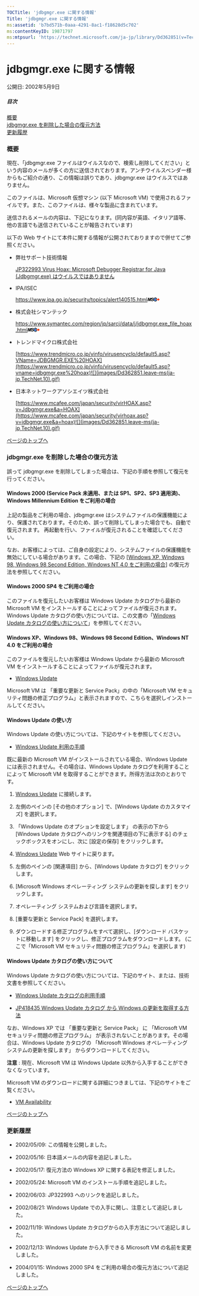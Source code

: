 ```yaml
---
TOCTitle: 'jdbgmgr.exe に関する情報'
Title: 'jdbgmgr.exe に関する情報'
ms:assetid: 'b7bd571b-0aaa-4291-8ac1-f18628d5c702'
ms:contentKeyID: 19871797
ms:mtpsurl: 'https://technet.microsoft.com/ja-jp/library/Dd362851(v=TechNet.10)'
---
```


jdbgmgr.exe に関する情報
========================

公開日: 2002年5月9日

##### 目次

[](#ecaa)[概要](#ecaa)  
[](#ebaa)[jdbgmgr.exe を削除した場合の復元方法](#ebaa)  
[](#eaaa)[更新履歴](#eaaa)

### 概要

現在、「jdbgmgr.exe ファイルはウイルスなので、検索し削除してください」という内容のメールが多くの方に送信されております。アンチウイルスベンダー様からもご紹介の通り、この情報は誤りであり、jdbgmgr.exe はウイルスではありません。

このファイルは、Microsoft 仮想マシン (以下 Microsoft VM) で使用されるファイルです。また、このファイルは、様々な製品に含まれています。

送信されるメールの内容は、下記になります。(同内容が英語、イタリア語等、他の言語でも送信されていることが報告されています)
    
以下の Web サイトにて本件に関する情報が公開されておりますので併せてご参照ください。

- 弊社サポート技術情報

  [JP322993 Virus Hoax: Microsoft Debugger Registrar for Java (Jdbgmgr.exe) はウイルスではありません](https://support.microsoft.com/default.aspx?scid=kb;ja;jp322993)

- IPA/ISEC

  <https://www.ipa.go.jp/security/topics/alert140515.html>![](images/Dd362851.leave-ms(ja-jp,TechNet.10).gif)

- 株式会社シマンテック

  <https://www.symantec.com/region/jp/sarcj/data/j/jdbgmgr.exe_file_hoax.html>![](images/Dd362851.leave-ms(ja-jp,TechNet.10).gif)

- トレンドマイクロ株式会社

  [https://www.trendmicro.co.jp/vinfo/virusencyclo/default5.asp?VName=JDBGMGR.EXE%20HOAX](https://www.trendmicro.co.jp/vinfo/virusencyclo/default5.asp?vname=jdbgmgr.exe%20hoax)![](images/Dd362851.leave-ms(ja-jp,TechNet.10).gif)

- 日本ネットワークアソシエイツ株式会社

  [https://www.mcafee.com/japan/security/virHOAX.asp?v=Jdbgmgr.exe&a=HOAX](https://www.mcafee.com/japan/security/virhoax.asp?v=jdbgmgr.exe&a=hoax)![](images/Dd362851.leave-ms(ja-jp,TechNet.10).gif)

[](#mainsection)[ページのトップへ](#mainsection)

### jdbgmgr.exe を削除した場合の復元方法

誤って jdbgmgr.exe を削除してしまった場合は、下記の手順を参照して復元を行ってください。

#### Windows 2000 (Service Pack 未適用、または SP1、SP2、SP3 適用済)、 Windows Millennium Edition をご利用の場合

上記の製品をご利用の場合、jdbgmgr.exe はシステムファイルの保護機能により、保護されております。そのため、誤って削除してしまった場合でも、自動で復元されます。 再起動を行い、ファイルが復元されることを確認してください。

なお、お客様によっては、ご自身の設定により、システムファイルの保護機能を無効にしている場合があります。この場合、下記の \[[Windows XP, Windows 98, Windows 98 Second Edition, Windows NT 4.0 をご利用の場合](#xp98nt)\] の復元方法を参照してください。

#### Windows 2000 SP4 をご利用の場合

このファイルを復元したいお客様は Windows Update カタログから最新の Microsoft VM をインストールすることによってファイルが復元されます。Windows Update カタログの使い方については、この文書の「[Windows Update カタログの使い方について](#wucatalogue)」を参照してください。

#### Windows XP、Windows 98、Windows 98 Second Edition、Windows NT 4.0 をご利用の場合

このファイルを復元したいお客様は Windows Update から最新の Microsoft VM をインストールすることによってファイルが復元されます。

- [Windows Update](https://windowsupdate.microsoft.com)

Microsoft VM は 「重要な更新と Service Pack」の中の「Microsoft VM セキュリティ問題の修正プログラム」と表示されますので、こちらを選択しインストールしてください。

#### Windows Update の使い方

Windows Update の使い方については、下記のサイトを参照してください。

- [Windows Update 利用の手順](https://www.microsoft.com/japan/athome/security/update/j_musteps.mspx)

既に最新の Microsoft VM がインストールされている場合、Windows Update には表示されません。その場合は、Windows Update カタログを利用することによって Microsoft VM を取得することができます。所得方法は次のとおりです。

1.  [Windows Update](https://windowsupdate.microsoft.com) に接続します。

2.  左側のペインの \[その他のオプション\] で、\[Windows Update のカスタマイズ\] を選択します。

3.  「Windows Update のオプションを設定します」 の表示の下から \[Windows Update カタログへのリンクを関連項目の下に表示する\] のチェックボックスをオンにし、次に \[設定の保存\] をクリックします。

4.  [Windows Update](https://windowsupdate.microsoft.com) Web サイトに戻ります。

5.  左側のペインの \[関連項目\] から、\[Windows Update カタログ\] をクリックします。

6.  \[Microsoft Windows オペレーティング システムの更新を探します\] をクリックします。

7.  オペレーティング システムおよび言語を選択します。

8.  \[重要な更新と Service Pack\] を選択します。

9.  ダウンロードする修正プログラムをすべて選択し、\[ダウンロード バスケットに移動します\] をクリックし、修正プログラムをダウンロードします。
    (ここで「Microsoft VM セキュリティ問題の修正プログラム」を選択します)

#### Windows Update カタログの使い方について

Windows Update カタログの使い方については、下記のサイト、または、技術文書を参照してください。

- [Windows Update カタログの利用手順](https://catalog.update.microsoft.com/v7/site/install.aspx)

- [JP418435 Windows Update カタログ から Windows の更新を取得する方法](https://support.microsoft.com/default.aspx?scid=kb;ja;jp418435)

なお、Windows XP では 「重要な更新と Service Pack」 に 「Microsoft VM セキュリティ問題の修正プログラム」 が表示されないことがあります。その場合は、Windows Update カタログの 「Microsoft Windows オペレーティング システムの更新を探します」 からダウンロードしてください。

**注意** : 現在、Microsoft VM は Windows Update 以外から入手することができなくなっています。

Microsoft VM のダウンロードに関する詳細につきましては、下記のサイトをご覧ください。

- [VM Availability](https://www.microsoft.com/japan/java/default.mspx)

[](#mainsection)[ページのトップへ](#mainsection)

### 更新履歴

- 2002/05/09: この情報を公開しました。

- 2002/05/16: 日本語メールの内容を追記しました。

- 2002/05/17: 復元方法の Windows XP に関する表記を修正しました。

- 2002/05/24: Microsoft VM のインストール手順を追記しました。

- 2002/06/03: JP322993 へのリンクを追記しました。

- 2002/08/21: Windows Update での入手に関し、注意として追記しました。

- 2002/11/19: Windows Update カタログからの入手方法について追記しました。

- 2002/12/13: Windows Update から入手できる Microsoft VM の名前を変更しました。

- 2004/01/15: Windows 2000 SP4 をご利用の場合の復元方法について追記しました。

[](#mainsection)[ページのトップへ](#mainsection)
